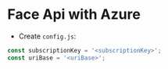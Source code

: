 # Face Api with Azure

- Create `config.js`:
```js
const subscriptionKey = '<subscriptionKey>'; 
const uriBase = '<uriBase>';
```